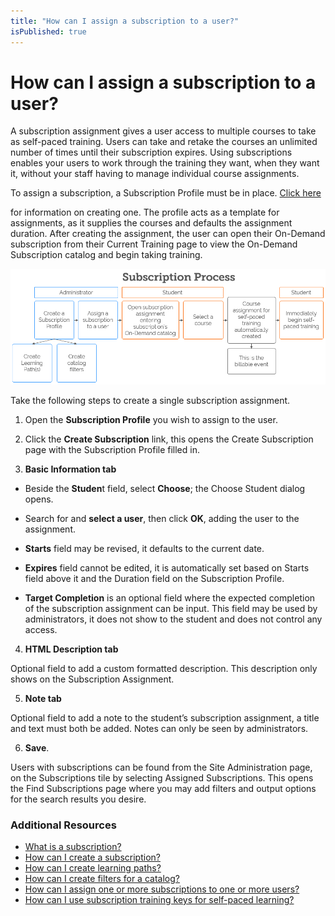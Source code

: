 ```yaml
---
title: "How can I assign a subscription to a user?"
isPublished: true
---
```


# How can I assign a subscription to a user?

A subscription assignment gives a user access to multiple courses to take as self-paced training. Users can take and retake the courses an unlimited number of times until their subscription expires. Using subscriptions enables your users to work through the training they want, when they want it, without your staff having to manage individual course assignments.

To assign a subscription, a Subscription Profile must be in place. [Click here](/tms/tms-administrators/self-paced-learning-and-subscriptions/create-subscription.md)

for information on creating one. The profile acts as a template for assignments, as it supplies the courses and defaults the assignment duration. After creating the assignment, the user can open their On-Demand subscription from their Current Training page to view the On-Demand Subscription catalog and begin taking training.

![](/tms/images/subscription-process.png)
 
Take the following steps to create a single subscription assignment.

1.	Open the **Subscription Profile** you wish to assign to the user.

2.	Click the **Create Subscription** link, this opens the Create Subscription page with the Subscription Profile filled in.

3. **Basic Information tab**

* Beside the **Studen**t field, select **Choose**; the Choose Student dialog opens.

* Search for and **select a user**, then click **OK**, adding the user to the assignment.

* **Starts** field may be revised, it defaults to the current date.

* **Expires** field cannot be edited, it is automatically set based on Starts field above it and the Duration field on the Subscription Profile.

* **Target Completion** is an optional field where the expected completion of the subscription assignment can be input. This field may be used by administrators, it does not show to the student and does not control any access. 

4. **HTML Description tab**

Optional field to add a custom formatted description. This description only shows on the Subscription Assignment.

5. **Note tab**

Optional field to add a note to the student’s subscription assignment, a title and text must both be added. Notes can only be seen by administrators.

6.	**Save**.

Users with subscriptions can be found from the Site Administration page, on the Subscriptions tile by selecting Assigned Subscriptions. This opens the Find Subscriptions page where you may add filters and output options for the search results you desire.

### Additional Resources

- [What is a subscription?](/tms/tms-administrators/self-paced-learning-and-subscriptions/subscription-description.md)
- [How can I create a subscription?](/tms/tms-administrators/self-paced-learning-and-subscriptions/create-subscription.md)
- [How can I create learning paths?](/tms/tms-administrators/self-paced-learning-and-subscriptions/create-learning-path.md)
- [How can I create filters for a catalog?](/tms/tms-administrators/self-paced-learning-and-subscriptions/subscription-filters.md)
- [How can I assign one or more subscriptions to one or more users?](/tms/tms-administrators/self-paced-learning-and-subscriptions/subscription-assignment-multiple.md)
- [How can I use subscription training keys for self-paced learning?](/tms/tms-administrators/self-paced-learning-and-subscriptions/subscription-training-keys.md)
